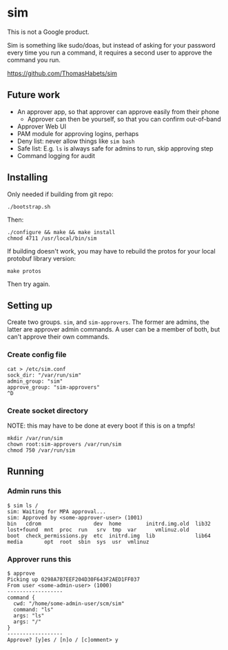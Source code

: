 # sim

This is not a Google product.

Sim is something like sudo/doas, but instead of asking for your password every
time you run a command, it requires a second user to approve the command you
run.

https://github.com/ThomasHabets/sim

## Future work

* An approver app, so that approver can approve easily from their phone
  * Approver can then be yourself, so that you can confirm out-of-band
* Approver Web UI
* PAM module for approving logins, perhaps
* Deny list: never allow things like `sim bash`
* Safe list: E.g. `ls` is always safe for admins to run, skip approving step
* Command logging for audit

## Installing

Only needed if building from git repo:
```
./bootstrap.sh
```

Then:

```
./configure && make && make install
chmod 4711 /usr/local/bin/sim
```

If building doesn't work, you may have to rebuild the protos for your local
protobuf library version:

```
make protos
```

Then try again.

## Setting up

Create two groups. `sim`, and `sim-approvers`. The former are admins,
the latter are approver admin commands. A user can be a member of
both, but can't approve their own commands.

### Create config file

```
cat > /etc/sim.conf
sock_dir: "/var/run/sim"
admin_group: "sim"
approve_group: "sim-approvers"
^D
```

### Create socket directory

NOTE: this may have to be done at every boot if this is on a tmpfs!

```
mkdir /var/run/sim
chown root:sim-approvers /var/run/sim
chmod 750 /var/run/sim
```

## Running

### Admin runs this

```
$ sim ls /
sim: Waiting for MPA approval...
sim: Approved by <some-approver-user> (1001)
bin   cdrom                 dev  home        initrd.img.old  lib32  lost+found  mnt  proc  run   srv  tmp  var      vmlinuz.old
boot  check_permissions.py  etc  initrd.img  lib             lib64  media       opt  root  sbin  sys  usr  vmlinuz
```


### Approver runs this

```
$ approve
Picking up 0298A7B7EEF204D30F643F2AED1FF037
From user <some-admin-user> (1000)
------------------
command {
  cwd: "/home/some-admin-user/scm/sim"
  command: "ls"
  args: "ls"
  args: "/"
}
------------------
Approve? [y]es / [n]o / [c]omment> y
```
